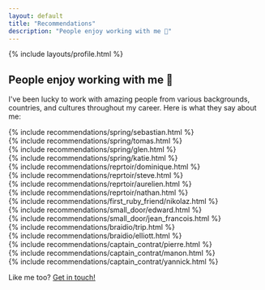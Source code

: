 ```yaml
---
layout: default
title: "Recommendations"
description: "People enjoy working with me 🤗"
---
```


<section>
  {% include layouts/profile.html %}
</section>

<h2 class="mt-8 mb-4 text-2xl font-bold animate-fade-in animation-duration-500">People enjoy working with me 🤗</h2>

<p class="mb-8 animate-fade-in animation-duration-500">
  I've been lucky to work with amazing people from various backgrounds, countries, and cultures throughout my career.
  Here is what they say about me:
</p>

<section class="space-y-4">
  <div class="animate-flip-and-zoom-in animation-duration-[1.5s]">
    {% include recommendations/spring/sebastian.html %}
  </div>

  <div class="animate-flip-and-zoom-in animation-duration-[1.5s] animation-delay-100">
    {% include recommendations/spring/tomas.html %}
  </div>

  <div class="animate-flip-and-zoom-in animation-duration-[1.5s] animation-delay-200">
    {% include recommendations/spring/glen.html %}
  </div>

  <div class="animate-flip-and-zoom-in animation-duration-[1.5s] animation-delay-[0.4s]">
    {% include recommendations/spring/katie.html %}
  </div>

  <div class="animate-flip-and-zoom-in animation-duration-[1.5s] animation-delay-500">
    {% include recommendations/reprtoir/dominique.html %}
  </div>

  <div class="animate-flip-and-zoom-in animation-duration-[1.5s] animation-delay-700">
    {% include recommendations/reprtoir/steve.html %}
  </div>

  <div class="animate-flip-and-zoom-in animation-duration-[1.5s] animation-delay-1000">
    {% include recommendations/reprtoir/aurelien.html %}
  </div>

  <div class="animate-flip-and-zoom-in animation-duration-[1.5s] animation-delay-[1.2s]">
    {% include recommendations/reprtoir/nathan.html %}
  </div>

  <div class="animate-flip-and-zoom-in animation-duration-[1.5s] animation-delay-[1.3s]">
    {% include recommendations/first_ruby_friend/nikolaz.html %}
  </div>

  <div class="animate-flip-and-zoom-in animation-duration-[1.5s] animation-delay-[1.4s]">
    {% include recommendations/small_door/edward.html %}
  </div>

  <div class="animate-flip-and-zoom-in animation-duration-[1.5s] animation-delay-[1.5s]">
    {% include recommendations/small_door/jean_francois.html %}
  </div>

  <div class="animate-flip-and-zoom-in animation-duration-[1.5s] animation-delay-[1.6s]">
    {% include recommendations/braidio/trip.html %}
  </div>

  <div class="animate-flip-and-zoom-in animation-duration-[1.5s] animation-delay-[1.7s]">
    {% include recommendations/braidio/elliott.html %}
  </div>

  <div class="animate-flip-and-zoom-in animation-duration-[1.5s] animation-delay-[1.8s]">
    {% include recommendations/captain_contrat/pierre.html %}
  </div>

  <div class="animate-flip-and-zoom-in animation-duration-[1.5s] animation-delay-[1.9s]">
    {% include recommendations/captain_contrat/manon.html %}
  </div>

  <div class="animate-flip-and-zoom-in animation-duration-[1.5s] animation-delay-[2ss]">
    {% include recommendations/captain_contrat/yannick.html %}
  </div>

  <div class="animate-flip-and-zoom-in animation-duration-[1.5s] animation-delay-[2.1s]">
    <p>
      Like me too?
      <a href="mailto:emmanuel@hey.com" class="text-blue-500">
        Get in touch!
      </a>
    </p>
  </div>
</section>
